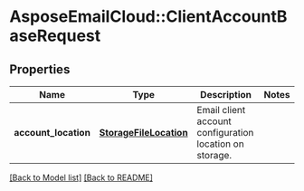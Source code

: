 # AsposeEmailCloud::ClientAccountBaseRequest
## Properties
Name | Type | Description | Notes
------------ | ------------- | ------------- | -------------
**account_location** | [**StorageFileLocation**](StorageFileLocation.md) | Email client account configuration location on storage.              | 



[[Back to Model list]](Models.md) [[Back to README]](README.md)


